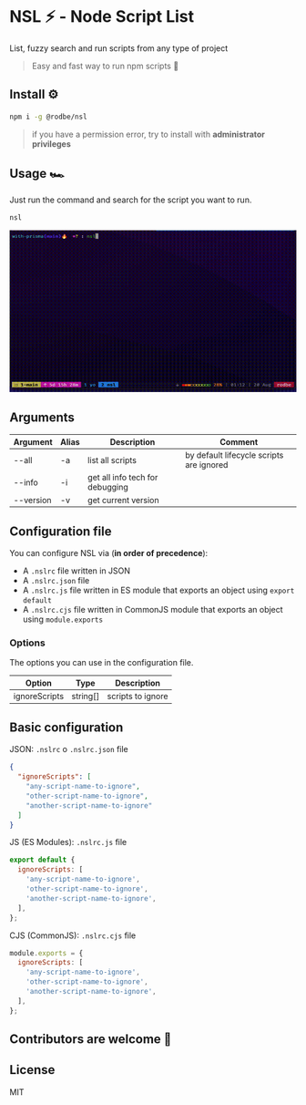 # NSL ⚡️ - Node Script List
List, fuzzy search and run scripts from any type of project

> Easy and fast way to run npm scripts  🚀

## Install ⚙️

```bash
npm i -g @rodbe/nsl
```

> if you have a permission error, try to install with **administrator privileges**

## Usage 🏎️

Just run the command and search for the script you want to run.

```bash
nsl
```
![nsl](./assets/preview.gif)

## Arguments

| Argument  | Alias | Description                     | Comment                                  |
|-----------|-------|---------------------------------|------------------------------------------|
| --all     | -a    | list all scripts                | by default lifecycle scripts are ignored |
| --info    | -i    | get all info tech for debugging |                                          |
| --version | -v    | get current version             |                                          |

## Configuration file

You can configure NSL via (**in order of precedence**):

- A `.nslrc` file written in JSON
- A `.nslrc.json` file
- A `.nslrc.js` file written in ES module that exports an object using `export default`
- A `.nslrc.cjs` file written in CommonJS module that exports an object using `module.exports`

### Options

The options you can use in the configuration file.

| Option        | Type     | Description       |
|---------------|----------|-------------------|
| ignoreScripts | string[] | scripts to ignore |


## Basic configuration

JSON: `.nslrc` o `.nslrc.json` file
```json
{
  "ignoreScripts": [
    "any-script-name-to-ignore",
    "other-script-name-to-ignore",
    "another-script-name-to-ignore"
  ]
}
```

JS (ES Modules): `.nslrc.js` file
```js
export default {
  ignoreScripts: [
    'any-script-name-to-ignore',
    'other-script-name-to-ignore',
    'another-script-name-to-ignore',
  ],
};
```

CJS (CommonJS): `.nslrc.cjs` file
```js
module.exports = {
  ignoreScripts: [
    'any-script-name-to-ignore',
    'other-script-name-to-ignore',
    'another-script-name-to-ignore',
  ],
};
```

## Contributors are welcome 👋

## License

MIT